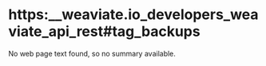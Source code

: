 # https:\_\_weaviate.io_developers_weaviate_api_rest#tag_backups

No web page text found, so no summary available.
